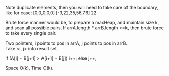 
Note duplicate elements, then you will need to take care of the boundary, like for case:
[0,0,0,0,0]
[-3,22,35,56,76]
22   



Brute force manner would be, to prepare a maxHeap, and maintain size k, and scan all possible pairs.   If arrA.length * arrB.length <=k, then brute force to take every single pair. 

Two pointers, i points to pos in arrA,  j points to pos in arrB.     
Take <i, j> into result set.  

if (A[i] + B[j+1] > A[i+1] + B[j])   i++;
else j++;  

Space O(k), Time O(k).   





 